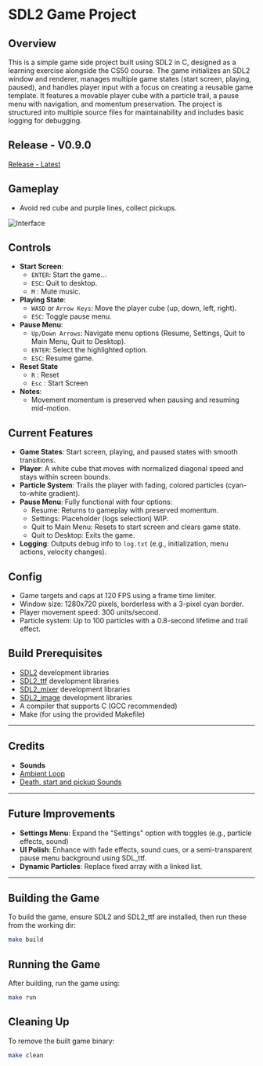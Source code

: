 # SDL2 Game Project

## Overview

This is a simple game side project built using SDL2 in C, designed as a learning exercise alongside the CS50 course. The game initializes an SDL2 window and renderer, manages multiple game states (start screen, playing, paused), and handles player input with a focus on creating a reusable game template. It features a movable player cube with a particle trail, a pause menu with navigation, and momentum preservation. The project is structured into multiple source files for maintainability and includes basic logging for debugging.

## Release - V0.9.0
[Release - Latest](https://github.com/Firrellum/gaem/releases/tag/v0.9.0)

## Gameplay
- Avoid red cube and purple lines, collect pickups.

![Interface](https://i.imgur.com/1ftUDKr.gif) 

## Controls

- **Start Screen**:
  - `ENTER`: Start the game...
  - `ESC`: Quit to desktop.
  - `M` : Mute music.
- **Playing State**:
  - `WASD` or `Arrow Keys`: Move the player cube (up, down, left, right).
  - `ESC`: Toggle pause menu.
- **Pause Menu**:
  - `Up/Down Arrows`: Navigate menu options (Resume, Settings, Quit to Main Menu, Quit to Desktop).
  - `ENTER`: Select the highlighted option.
  - `ESC`: Resume game.
- **Reset State**
  - `R` : Reset
  - `Esc` : Start Screen
- **Notes**: 
  - Movement momentum is preserved when pausing and resuming mid-motion.


## Current Features

- **Game States**: Start screen, playing, and paused states with smooth transitions.
- **Player**: A white cube that moves with normalized diagonal speed and stays within screen bounds.
- **Particle System**: Trails the player with fading, colored particles (cyan-to-white gradient).
- **Pause Menu**: Fully functional with four options:
  - Resume: Returns to gameplay with preserved momentum.
  - Settings: Placeholder (logs selection) WIP.
  - Quit to Main Menu: Resets to start screen and clears game state.
  - Quit to Desktop: Exits the game.
- **Logging**: Outputs debug info to `log.txt` (e.g., initialization, menu actions, velocity changes).

## Config

- Game targets and caps at 120 FPS using a frame time limiter.
- Window size: 1280x720 pixels, borderless with a 3-pixel cyan border.
- Player movement speed: 300 units/second.
- Particle system: Up to 100 particles with a 0.8-second lifetime and trail effect.

## Build Prerequisites

- [SDL2](https://github.com/libsdl-org/SDL/releases/tag/release-2.32.2) development libraries  
- [SDL2_ttf](https://github.com/libsdl-org/SDL_ttf/releases/tag/release-2.24.0) development libraries  
- [SDL2_mixer](https://github.com/libsdl-org/SDL_mixer/releases/tag/release-2.8.1) development libraries 
- [SDL2_image](https://github.com/libsdl-org/SDL_image/releases/tag/release-2.8.8) development libraries 
- A compiler that supports C (GCC recommended)
- Make (for using the provided Makefile)

---

## Credits

- **Sounds**
- [Ambient Loop](https://soundimage.org/sfx-scifi-amb/)
- [Death, start and pickup Sounds](https://sfbgames.itch.io/chiptone)

---

## Future Improvements

- **Settings Menu**: Expand the "Settings" option with toggles (e.g., particle effects, sound)
- **UI Polish**: Enhance with fade effects, sound cues, or a semi-transparent pause menu background using SDL_ttf.
- **Dynamic Particles**: Replace fixed array with a linked list.

---

## Building the Game

To build the game, ensure SDL2 and SDL2_ttf are installed, then run these from the working dir:

```sh
make build
```

## Running the Game

After building, run the game using:

```sh
make run
```

## Cleaning Up

To remove the built game binary:

```sh
make clean
```




